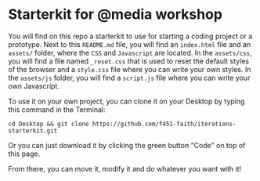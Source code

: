 # Starterkit for @media workshop

You will find on this repo a starterkit to use for starting a coding project or a prototype. Next to this `README.md` file, you will find an `index.html` file and an `assets/` folder, where the `CSS` and `Javascript` are located. In the `assets/css`, you will find a file named `_reset.css` that is used to reset the default styles of the browser and a `style.css` file where you can write your own styles. In the `assets/js` folder, you will find a `script.js` file where you can write your own Javascript.

To use it on your own project, you can clone it on your Desktop by typing this command in the Terminal:

```
cd Desktop && git clone https://github.com/f451-faith/iterations-starterkit.git
```

Or you can just download it by clicking the green button "Code" on top of this page.

From there, you can move it, modify it and do whatever you want with it!
